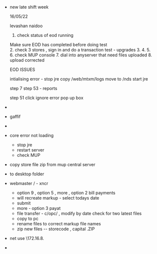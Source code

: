 - new late shift week
  
  16/05/22
  
  levashan naidoo
  
  
  1. check status of eod running
  
  Make sure EOD has completed before doing test  
  2. check 3 stores , sign in and do a transaction test - upgrades
  3.
  4.
  5.   
  6. check MUP console
  7. dial into anyserver that need files uploaded
  8. upload corrected
  
  
  EOD ISSUES
  
  intialising error -
  stop jre
  copy /web/mtxm/logs move to /nds
  start jre
  
  step 7
  step 53 - reports
  
  
  step 51
  click ignore error pop up box
-
- gaffif
-
- core error not loading
	- stop jre
	- restart server
	- check MUP
- copy store file zip from mup central server
- to desktop folder
- webmaster / - xncr
	- option 9  , option 5 ,  more , option 2 bill payments
	- will recreate markup - select todays date
	- submit
	- more - option 3 payat
	- file transfer - c/opc/ , modify by date check for two latest files
	- copy to pc
	- rename files to correct markup file names
	- zip new files -- storecode , capital .ZIP
- net use \\172.16.8.
-